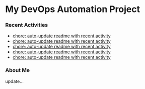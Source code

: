 # My DevOps Automation Project

### Recent Activities
<!-- activity:START -->
- [chore: auto-update readme with recent activity](https://github.com/kaigiii/mybowling-app/commit/8a60fd138e641333f1322e94bec4492d823fe0e5)
- [chore: auto-update readme with recent activity](https://github.com/kaigiii/mybowling-app/commit/71864cdde06f1fe46e0525d220ac4b8f62c4113c)
- [chore: auto-update readme with recent activity](https://github.com/kaigiii/mybowling-app/commit/98050ed9c4a58f631d0f93d3cd548e3ca6d0d6b3)
- [chore: auto-update readme with recent activity](https://github.com/kaigiii/mybowling-app/commit/c543691a84555c965341e73b30433911eb05bf6a)
- [chore: auto-update readme with recent activity](https://github.com/kaigiii/mybowling-app/commit/8f8dc2a55f8211a50fb7f2500b8e6f4aa0f065be)
<!-- activity:END -->

### About Me
<!-- MYLINKS:START -->
<!-- MYLINKS:END -->

update...

